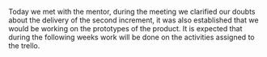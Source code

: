 Today we met with the mentor, during the meeting we clarified our doubts about the delivery of the second increment, it was also established that we would be working on the prototypes of the product. It is expected that during the following weeks work will be done on the activities assigned to the trello.